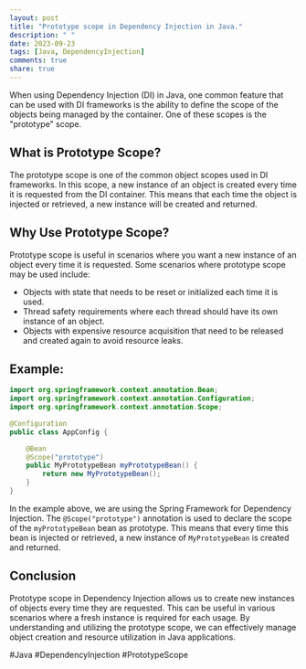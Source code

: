 ```yaml
---
layout: post
title: "Prototype scope in Dependency Injection in Java."
description: " "
date: 2023-09-23
tags: [Java, DependencyInjection]
comments: true
share: true
---
```


When using Dependency Injection (DI) in Java, one common feature that can be used with DI frameworks is the ability to define the scope of the objects being managed by the container. One of these scopes is the "prototype" scope.

## What is Prototype Scope?

The prototype scope is one of the common object scopes used in DI frameworks. In this scope, a new instance of an object is created every time it is requested from the DI container. This means that each time the object is injected or retrieved, a new instance will be created and returned.

## Why Use Prototype Scope?

Prototype scope is useful in scenarios where you want a new instance of an object every time it is requested. Some scenarios where prototype scope may be used include:

- Objects with state that needs to be reset or initialized each time it is used.
- Thread safety requirements where each thread should have its own instance of an object.
- Objects with expensive resource acquisition that need to be released and created again to avoid resource leaks.

## Example:

```java
import org.springframework.context.annotation.Bean;
import org.springframework.context.annotation.Configuration;
import org.springframework.context.annotation.Scope;

@Configuration
public class AppConfig {

    @Bean
    @Scope("prototype")
    public MyPrototypeBean myPrototypeBean() {
        return new MyPrototypeBean();
    }
}
```

In the example above, we are using the Spring Framework for Dependency Injection. The `@Scope("prototype")` annotation is used to declare the scope of the `myPrototypeBean` bean as prototype. This means that every time this bean is injected or retrieved, a new instance of `MyPrototypeBean` is created and returned.

## Conclusion

Prototype scope in Dependency Injection allows us to create new instances of objects every time they are requested. This can be useful in various scenarios where a fresh instance is required for each usage. By understanding and utilizing the prototype scope, we can effectively manage object creation and resource utilization in Java applications.

#Java #DependencyInjection #PrototypeScope